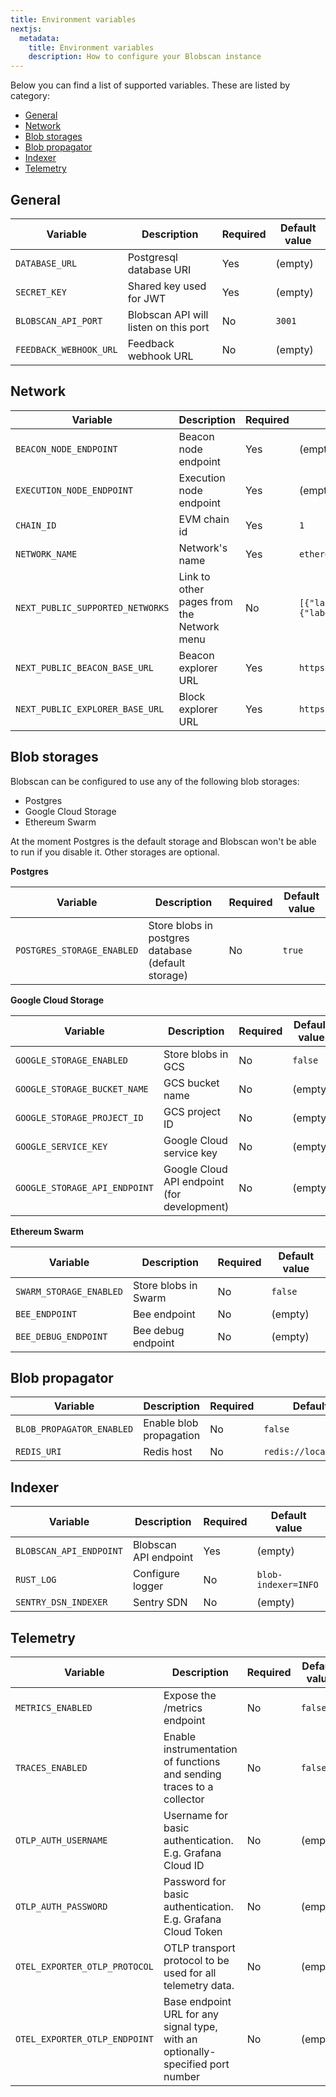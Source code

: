 ```yaml
---
title: Environment variables
nextjs:
  metadata:
    title: Environment variables
    description: How to configure your Blobscan instance
---
```


Below you can find a list of supported variables.
These are listed by category:

- [General](#general)
- [Network](#network)
- [Blob storages](#blob-storages)
- [Blob propagator](#blob-propagator)
- [Indexer](#indexer)
- [Telemetry](#telemetry)

## General

| Variable               | Description                           | Required | Default value |
| ---------------------- | ------------------------------------- | -------- | ------------- |
| `DATABASE_URL`         | Postgresql database URI               | Yes      | (empty)       |
| `SECRET_KEY`           | Shared key used for JWT               | Yes      | (empty)       |
| `BLOBSCAN_API_PORT`    | Blobscan API will listen on this port | No       | `3001`        |
| `FEEDBACK_WEBHOOK_URL` | Feedback webhook URL                  | No       | (empty)       |

## Network

| Variable                         | Description                               | Required | Default value                                                                                                             |
| -------------------------------- | ----------------------------------------- | -------- | ------------------------------------------------------------------------------------------------------------------------- |
| `BEACON_NODE_ENDPOINT`           | Beacon node endpoint                      | Yes      | (empty)                                                                                                                   |
| `EXECUTION_NODE_ENDPOINT`        | Execution node endpoint                   | Yes      | (empty)                                                                                                                   |
| `CHAIN_ID`                       | EVM chain id                              | Yes      | `1`                                                                                                                       |
| `NETWORK_NAME`                   | Network's name                            | Yes      | `ethereum`                                                                                                                |
| `NEXT_PUBLIC_SUPPORTED_NETWORKS` | Link to other pages from the Network menu | No       | `[{"label":"Holesky","href":"https://holesky.blobscan.com/"},{"label":"Sepolia","href":"https://sepolia.blobscan.com/"}]` |
| `NEXT_PUBLIC_BEACON_BASE_URL`    | Beacon explorer URL                       | Yes      | `https://beaconcha.in/`                                                                                                   |
| `NEXT_PUBLIC_EXPLORER_BASE_URL`  | Block explorer URL                        | Yes      | `https://etherscan.io`                                                                                                    |

## Blob storages

Blobscan can be configured to use any of the following blob storages:

- Postgres
- Google Cloud Storage
- Ethereum Swarm

At the moment Postgres is the default storage and Blobscan won't be able to run if you disable it. Other storages are optional.

**Postgres**

| Variable                   | Description                                        | Required | Default value |
| -------------------------- | -------------------------------------------------- | -------- | ------------- |
| `POSTGRES_STORAGE_ENABLED` | Store blobs in postgres database (default storage) | No       | `true`        |

**Google Cloud Storage**

| Variable                      | Description                                 | Required | Default value |
| ----------------------------- | ------------------------------------------- | -------- | ------------- |
| `GOOGLE_STORAGE_ENABLED`      | Store blobs in GCS                          | No       | `false`       |
| `GOOGLE_STORAGE_BUCKET_NAME`  | GCS bucket name                             | No       | (empty)       |
| `GOOGLE_STORAGE_PROJECT_ID`   | GCS project ID                              | No       | (empty)       |
| `GOOGLE_SERVICE_KEY`          | Google Cloud service key                    | No       | (empty)       |
| `GOOGLE_STORAGE_API_ENDPOINT` | Google Cloud API endpoint (for development) | No       | (empty)       |

**Ethereum Swarm**

| Variable                | Description          | Required | Default value |
| ----------------------- | -------------------- | -------- | ------------- |
| `SWARM_STORAGE_ENABLED` | Store blobs in Swarm | No       | `false`       |
| `BEE_ENDPOINT`          | Bee endpoint         | No       | (empty)       |
| `BEE_DEBUG_ENDPOINT`    | Bee debug endpoint   | No       | (empty)       |

## Blob propagator

| Variable                  | Description             | Required | Default value              |
| ------------------------- | ----------------------- | -------- | -------------------------- |
| `BLOB_PROPAGATOR_ENABLED` | Enable blob propagation | No       | `false`                    |
| `REDIS_URI`               | Redis host              | No       | `redis://localhost:6379/1` |

## Indexer

| Variable                | Description           | Required | Default value       |
| ----------------------- | --------------------- | -------- | ------------------- |
| `BLOBSCAN_API_ENDPOINT` | Blobscan API endpoint | Yes      | (empty)             |
| `RUST_LOG`              | Configure logger      | No       | `blob-indexer=INFO` |
| `SENTRY_DSN_INDEXER`    | Sentry SDN            | No       | (empty)             |

## Telemetry

| Variable                      | Description                                                                     | Required | Default value |
| ----------------------------- | ------------------------------------------------------------------------------- | -------- | ------------- |
| `METRICS_ENABLED`             | Expose the /metrics endpoint                                                    | No       | `false`       |
| `TRACES_ENABLED`              | Enable instrumentation of functions and sending traces to a collector           | No       | `false`       |
| `OTLP_AUTH_USERNAME`          | Username for basic authentication. E.g. Grafana Cloud ID                        | No       | (empty)       |
| `OTLP_AUTH_PASSWORD`          | Password for basic authentication. E.g. Grafana Cloud Token                     | No       | (empty)       |
| `OTEL_EXPORTER_OTLP_PROTOCOL` | OTLP transport protocol to be used for all telemetry data.                      | No       | (empty)       |
| `OTEL_EXPORTER_OTLP_ENDPOINT` | Base endpoint URL for any signal type, with an optionally-specified port number | No       | (empty)       |
